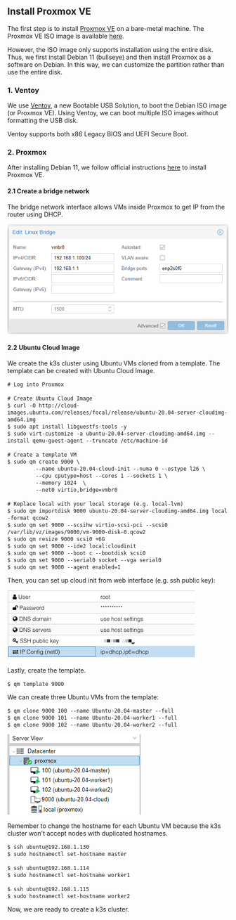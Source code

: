 ## Install Proxmox VE

The first step is to install [Proxmox VE](https://www.proxmox.com/en/downloads/category/iso-images-pve) on a bare-metal machine. The Proxmox VE ISO image is available [here](https://www.proxmox.com/en/downloads/category/iso-images-pve). 

However, the ISO image only supports installation using the entire disk. Thus, we first install Debian 11 (bullseye) and then install Proxmox as a software on Debian. In this way, we can customize the partition rather than use the entire disk.

### 1. Ventoy

We use [Ventoy](https://www.ventoy.net/en/download.html), a new Bootable USB Solution, to boot the Debian ISO image (or Proxmox VE). Using Ventoy, we can boot multiple ISO images without formatting the USB disk.

Ventoy supports both x86 Legacy BIOS and UEFI Secure Boot.

### 2. Proxmox

After installing Debian 11, we follow official instructions [here](https://pve.proxmox.com/wiki/Install_Proxmox_VE_on_Debian_11_Bullseye) to install Proxmox VE.

#### 2.1 Create a bridge network

The bridge network interface allows VMs inside Proxmox to get IP from the router using DHCP.

![](bridge.png)

#### 2.2 Ubuntu Cloud Image

We create the k3s cluster using Ubuntu VMs cloned from a template. The template can be created with Ubuntu Cloud Image.

```
# Log into Proxmox

# Create Ubuntu Cloud Image
$ curl -O http://cloud-images.ubuntu.com/releases/focal/release/ubuntu-20.04-server-cloudimg-amd64.img
$ sudo apt install libguestfs-tools -y
$ sudo virt-customize -a ubuntu-20.04-server-cloudimg-amd64.img --install qemu-guest-agent --truncate /etc/machine-id 

# Create a template VM
$ sudo qm create 9000 \
         --name ubuntu-20.04-cloud-init --numa 0 --ostype l26 \
         --cpu cputype=host --cores 1 --sockets 1 \
         --memory 1024  \
         --net0 virtio,bridge=vmbr0

# Replace local with your local storage (e.g. local-lvm)
$ sudo qm importdisk 9000 ubuntu-20.04-server-cloudimg-amd64.img local  -format qcow2
$ sudo qm set 9000 --scsihw virtio-scsi-pci --scsi0 /var/lib/vz/images/9000/vm-9000-disk-0.qcow2
$ sudo qm resize 9000 scsi0 +6G
$ sudo qm set 9000 --ide2 local:cloudinit
$ sudo qm set 9000 --boot c --bootdisk scsi0
$ sudo qm set 9000 --serial0 socket --vga serial0
$ sudo qm set 9000 --agent enabled=1
```

Then, you can set up cloud init from web interface (e.g. ssh public key):

![](cloud-init.jpg)

Lastly, create the template.

```
$ qm template 9000
```

We can create three Ubuntu VMs from the template:

```
$ qm clone 9000 100 --name Ubuntu-20.04-master --full
$ qm clone 9000 101 --name Ubuntu-20.04-worker1 --full
$ qm clone 9000 102 --name Ubuntu-20.04-worker2 --full
```

![](ubuntu-vm.png)

Remember to change the hostname for each Ubuntu VM because the k3s cluster won't accept nodes with duplicated hostnames.

```
$ ssh ubuntu@192.168.1.130
$ sudo hostnamectl set-hostname master

$ ssh ubuntu@192.168.1.114
$ sudo hostnamectl set-hostname worker1

$ ssh ubuntu@192.168.1.115
$ sudo hostnamectl set-hostname worker2
```

Now, we are ready to create a k3s cluster.
